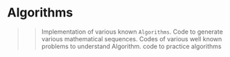 # Algorithms

>> Implementation of various known `Algorithms`.
>> Code to generate various mathematical sequences.
>> Codes of various well known problems to understand Algorithm.
>> code to practice algorithms
